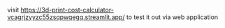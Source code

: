 visit https://3d-print-cost-calculator-vcagrjzyyzc55zsqpwqegq.streamlit.app/ to test it out via web application
